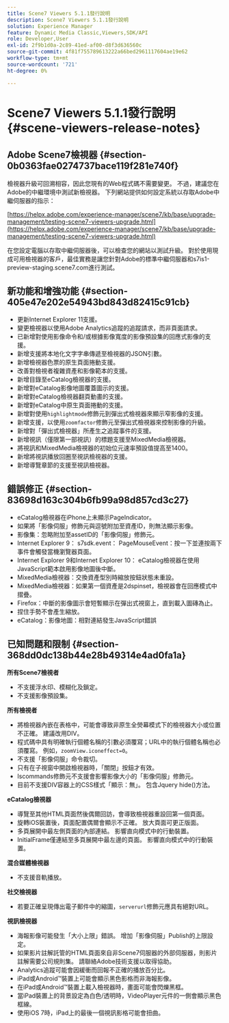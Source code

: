 ```yaml
---
title: Scene7 Viewers 5.1.1發行說明
description: Scene7 Viewers 5.1.1發行說明
solution: Experience Manager
feature: Dynamic Media Classic,Viewers,SDK/API
role: Developer,User
exl-id: 2f9b1d0a-2c89-41ed-af00-d8f3d636560c
source-git-commit: 4f81f755789613222a66bed2961117604ae19e62
workflow-type: tm+mt
source-wordcount: '721'
ht-degree: 0%

---
```


# Scene7 Viewers 5.1.1發行說明{#scene-viewers-release-notes}

## Adobe Scene7檢視器 {#section-0b0363fae0274737bace119f281e740f}

檢視器升級可回溯相容，因此您現有的Web程式碼不需要變更。 不過，建議您在Adobe的中繼環境中測試新檢視器。 下列網站提供如何設定系統以存取Adobe中繼伺服器的指示：

[https://helpx.adobe.com/experience-manager/scene7/kb/base/upgrade-management/testing-scene7-viewers-upgrade.html](https://helpx.adobe.com/experience-manager/scene7/kb/base/upgrade-management/testing-scene7-viewers-upgrade.html)

在您設定電腦以存取中繼伺服器後，可以檢查您的網站以測試升級。 對於使用現成可用檢視器的客戶，最佳實務是讓您針對Adobe的標準中繼伺服器和s7is1-preview-staging.scene7.com進行測試。

## 新功能和增強功能 {#section-405e47e202e54943bd843d82415c91cb}

* 更新Internet Explorer 11支援。
* 變更檢視器以使用Adobe Analytics追蹤的追蹤請求，而非頁面請求。
* 已新增對使用影像命令和/或根據影像寬度的影像預設集的回應式影像的支援。
* 新增支援將本地化文字字串傳遞至檢視器的JSON引數。
* 新增檢視器色票的原生頁面捲動支援。
* 改善對檢視者複雜資產和影像範本的支援。
* 新增目錄至eCatalog檢視器的支援。
* 新增對eCatalog影像地圖覆蓋圖示的支援。
* 新增對eCatalog檢視器翻頁動畫的支援。
* 新增對eCatalog中原生頁面捲動的支援。
* 新增對使用`highlightmode`修飾元到彈出式檢視器來顯示窄影像的支援。
* 新增支援，以使用`zoomfactor`修飾元至彈出式檢視器來控制影像的升級。
* 新增對「彈出式檢視器」所產生之追蹤事件的支援。
* 新增視訊（僅限第一部視訊）的標題支援至MixedMedia檢視器。
* 將視訊和MixedMedia檢視器的初始位元速率預設值提高至1400。
* 新增將視訊播放回圈至視訊檢視器的支援。
* 新增導覽章節的支援至視訊檢視器。

## 錯誤修正 {#section-83698d163c304b6fb99a98d857cd3c27}

* eCatalog檢視器在iPhone上未顯示PageIndicator。
* 如果將「影像伺服」修飾元與逗號附加至資產ID，則無法顯示影像。
* 影像集：忽略附加至assetID的「影像伺服」修飾元。
* Internet Explorer 9： s7sdk.event： PageMouseEvent：按一下並連按兩下事件會觸發當機瀏覽器頁面。
* Internet Explorer 9和Internet Explorer 10： eCatalog檢視器在使用JavaScript範本啟用影像地圖後中斷。
* MixedMedia檢視器：交換資產型別時縮放按鈕狀態未重設。
* MixedMedia檢視器：如果第一個資產是2dspinset，檢視器會在回應模式中摺疊。
* Firefox：中斷的影像圖示會短暫顯示在彈出式視窗上，直到載入圖磚為止。
* 捏住手勢不會產生縮放。
* eCatalog：影像地圖：相對連結發生JavaScript錯誤

## 已知問題和限制 {#section-368dd0dc138b44e28b49314e4ad0fa1a}

**所有Scene7檢視者**

* 不支援浮水印、模糊化及鎖定。
* 不支援影像預設集。

**所有檢視者**

* 將檢視器內嵌在表格中，可能會導致非原生全熒幕模式下的檢視器大小或位置不正確。 建議改用DIV。
* 程式碼中具有明確執行個體名稱的引數必須覆寫；URL中的執行個體名稱也必須覆寫。 例如，`zoomView.iconeffect=0`。
* 不支援「影像伺服」命令裁切。
* 只有在子視窗中開啟檢視器時，「關閉」按鈕才有效。
* Iscommands修飾元不支援會影響影像大小的「影像伺服」修飾元。
* 目前不支援DIV容器上的CSS樣式「顯示：無」。 包含Jquery hide()方法。

**eCatalog檢視器**

* 導覽至其他HTML頁面然後偶爾回訪，會導致檢視器重設回第一個頁面。
* 旋轉iOS裝置後，頁面配置偶爾會顯示不正確。 放大頁面可更正版面。
* 多頁展開中最左側頁面的內部連結。 影響直向模式中的行動裝置。
* InitialFrame僅連結至多頁展開中最左邊的頁面。 影響直向模式中的行動裝置。

**混合媒體檢視器**

* 不支援音軌播放。

**社交檢視器**

* 若要正確呈現傳出電子郵件中的縮圖，`serverurl`修飾元應具有絕對URL。

**視訊檢視器**

* 海報影像可能發生「大小上限」錯誤。 增加「影像伺服」Publish的上限設定。
* 如果影片註解託管的HTML頁面來自非Scene7伺服器的外部伺服器，則影片註解需要公司規則集。 請聯絡Adobe技術支援以取得協助。
* Analytics追蹤可能會因緩衝而回報不正確的播放百分比。
* iPad或Android™裝置上可能會顯示黑色影格而非海報影像。
* 在iPad或Android™裝置上載入檢視器時，畫面可能會閃爍黑框。
* 當iPad裝置上的背景設定為白色/透明時，VideoPlayer元件的一側會顯示黑色框線。
* 使用iOS 7時，iPad上的最後一個視訊影格可能會扭曲。
